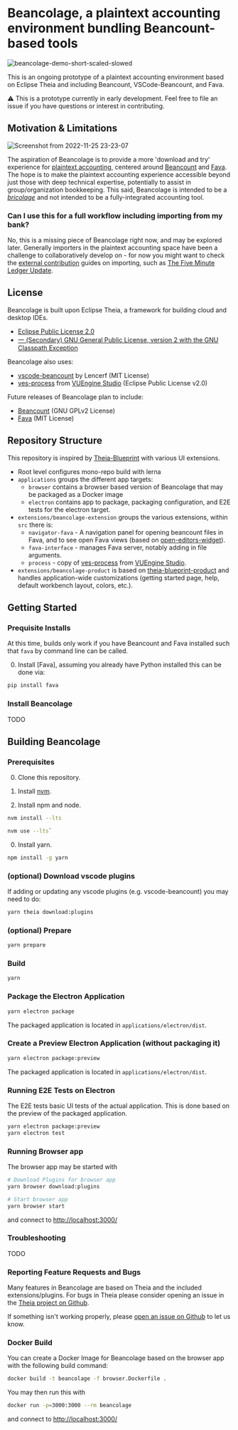 # Beancolage, a plaintext accounting environment bundling Beancount-based tools

![beancolage-demo-short-scaled-slowed](https://user-images.githubusercontent.com/297435/204071516-1908c7ed-ac3e-4dc4-8817-1b62c219120f.gif)

This is an ongoing prototype of a plaintext accounting environment based on Eclipse Theia and including Beancount, VSCode-Beancount, and Fava.

⚠️ This is a prototype currently in early development. Feel free to file an issue if you have questions or interest in contributing.

## Motivation & Limitations

![Screenshot from 2022-11-25 23-23-07](https://user-images.githubusercontent.com/297435/204073620-87b01a4b-58d1-4a12-999f-d74f322a7179.png)

The aspiration of Beancolage is to provide a more 'download and try' experience for [plaintext accounting](https://plaintextaccounting.org/), centered around [Beancount](https://beancount.github.io/) and [Fava](https://beancount.github.io/fava/index.html). The hope is to make the plaintext accounting experience accessible beyond just those with deep technical expertise, potentially to assist in group/organization bookkeeping. This said, Beancolage is intended to be a [_bricolage_](https://en.wikipedia.org/wiki/Bricolage) and not intended to be a fully-integrated accounting tool.

### Can I use this for a full workflow including importing from my bank?

No, this is a missing piece of Beancolage right now, and may be explored later. Generally importers in the plaintext accounting space have been a challenge to collaboratively develop on - for now you might want to check the [external contribution](https://beancount.github.io/docs/external_contributions.html) guides on importing, such as [The Five Minute Ledger Update](https://reds-rants.netlify.app/personal-finance/the-five-minute-ledger-update/).


## License

Beancolage is built upon Eclipse Theia, a framework for building cloud and desktop IDEs.

- [Eclipse Public License 2.0](LICENSE)
- [一 (Secondary) GNU General Public License, version 2 with the GNU Classpath Exception](LICENSE)

Beancolage also uses:

- [vscode-beancount](https://github.com/Lencerf/vscode-beancount) by Lencerf (MIT License)
- [ves-process](https://github.com/VUEngine/VUEngine-Studio/tree/master/extensions/vuengine-studio-extension/src/process) from [VUEngine Studio](https://github.com/VUEngine/VUEngine-Studio) (Eclipse Public License v2.0)

Future releases of Beancolage plan to include:

- [Beancount](https://beancount.github.io/) (GNU GPLv2 License)
- [Fava](https://beancount.github.io/fava/index.html) (MIT License) 

## Repository Structure

This repository is inspired by [Theia-Blueprint](https://github.com/eclipse-theia/theia-blueprint) with various UI extensions.

- Root level configures mono-repo build with lerna
- `applications` groups the different app targets:
  - `browser` contains a browser based version of Beancolage that may be packaged as a Docker image
  - `electron` contains app to package, packaging configuration, and E2E tests for the electron target.
- `extensions/beancolage-extension` groups the various extensions, within `src` there is:
  - `navigator-fava` - A navigation panel for opening beancount files in Fava, and to see open Fava views (based on [open-editors-widget](https://github.com/eclipse-theia/theia/pull/9284/commits/a0472f6186d5d26a5b54f9b8c7ab7697c2d83f42)).
  - `fava-interface` - manages Fava server, notably adding in file arguments.
  - `process` - copy of [ves-process](https://github.com/VUEngine/VUEngine-Studio/tree/master/extensions/vuengine-studio-extension/src/process) from [VUEngine Studio](https://github.com/VUEngine/VUEngine-Studio).
- `extensions/beancolage-product` is based on [theia-blueprint-product](https://github.com/eclipse-theia/theia-blueprint/tree/master/theia-extensions/theia-blueprint-product) and handles application-wide customizations (getting started page, help, default workbench layout, colors, etc.).


## Getting Started

### Prequisite Installs

At this time, builds only work if you have Beancount and Fava installed such that `fava` by command line can be called. 

0. Install [Fava], assuming you already have Python installed this can be done via:

```sh
pip install fava
```

### Install Beancolage

TODO

## Building Beancolage

### Prerequisites

0. Clone this repository. 

0. Install [nvm](https://github.com/creationix/nvm#install-script).

0. Install npm and node.

```sh
nvm install --lts
```

```sh
nvm use --lts`
```

0. Install yarn.

```sh
npm install -g yarn
```

### (optional) Download vscode plugins

If adding or updating any vscode plugins (e.g. vscode-beancount) you may need to do:

```sh
yarn theia download:plugins
```

### (optional) Prepare

```sh
yarn prepare
```

### Build

```sh
yarn
```

### Package the Electron Application

```sh
yarn electron package
```

The packaged application is located in `applications/electron/dist`.

### Create a Preview Electron Application (without packaging it)

```sh
yarn electron package:preview
```

The packaged application is located in `applications/electron/dist`.

### Running E2E Tests on Electron

The E2E tests basic UI tests of the actual application.
This is done based on the preview of the packaged application.

```sh
yarn electron package:preview
yarn electron test
```

### Running Browser app

The browser app may be started with

```sh
# Download Plugins for browser app
yarn browser download:plugins

# Start browser app
yarn browser start
```

and connect to <http://localhost:3000/>

### Troubleshooting
TODO

### Reporting Feature Requests and Bugs

Many features in Beancolage are based on Theia and the included extensions/plugins. For bugs in Theia please consider opening an issue in the [Theia project on Github](https://github.com/eclipse-theia/theia/issues/new/choose).

If something isn't working properly, please [open an issue on Github](https://github.com/seltzered/beancolage/issues/new/choose) to let us know.

### Docker Build

You can create a Docker Image for Beancolage based on the browser app with the following build command:

```sh
docker build -t beancolage -f browser.Dockerfile .
```

You may then run this with

```sh
docker run -p=3000:3000 --rm beancolage
```

and connect to <http://localhost:3000/>